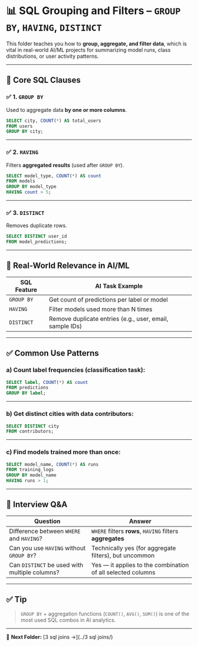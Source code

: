 # 📊 SQL Grouping and Filters – `GROUP BY`, `HAVING`, `DISTINCT`

This folder teaches you how to **group, aggregate, and filter data**, which is vital in real-world AI/ML projects for summarizing model runs, class distributions, or user activity patterns.

---

## 📌 Core SQL Clauses

### ✅ 1. `GROUP BY`

Used to aggregate data **by one or more columns**.

```sql
SELECT city, COUNT(*) AS total_users
FROM users
GROUP BY city;
```

---

### ✅ 2. `HAVING`

Filters **aggregated results** (used after `GROUP BY`).

```sql
SELECT model_type, COUNT(*) AS count
FROM models
GROUP BY model_type
HAVING count > 5;
```

---

### ✅ 3. `DISTINCT`

Removes duplicate rows.

```sql
SELECT DISTINCT user_id
FROM model_predictions;
```

---

## 🧠 Real-World Relevance in AI/ML

| SQL Feature | AI Task Example |
|-------------|------------------|
| `GROUP BY`  | Get count of predictions per label or model |
| `HAVING`    | Filter models used more than N times |
| `DISTINCT`  | Remove duplicate entries (e.g., user, email, sample IDs) |

---

## ✅ Common Use Patterns

### a) Count label frequencies (classification task):

```sql
SELECT label, COUNT(*) AS count
FROM predictions
GROUP BY label;
```

---

### b) Get distinct cities with data contributors:

```sql
SELECT DISTINCT city
FROM contributors;
```

---

### c) Find models trained more than once:

```sql
SELECT model_name, COUNT(*) AS runs
FROM training_logs
GROUP BY model_name
HAVING runs > 1;
```

---

## 💬 Interview Q&A

| Question | Answer |
|----------|--------|
| Difference between `WHERE` and `HAVING`? | `WHERE` filters **rows**, `HAVING` filters **aggregates** |
| Can you use `HAVING` without `GROUP BY`? | Technically yes (for aggregate filters), but uncommon |
| Can `DISTINCT` be used with multiple columns? | Yes — it applies to the combination of all selected columns |

---

## ✅ Tip

> `GROUP BY` + aggregation functions (`COUNT()`, `AVG()`, `SUM()`) is one of the most used SQL combos in AI analytics.

---

📁 **Next Folder:** [3 sql joins →](../3 sql joins/)